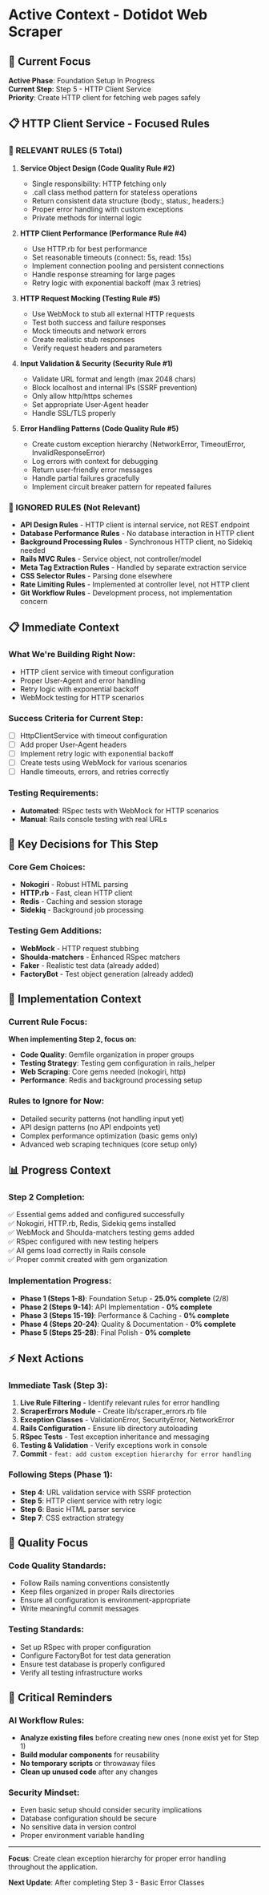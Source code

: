 # Active Context - Dotidot Web Scraper

## 🎯 Current Focus

**Active Phase**: Foundation Setup In Progress  
**Current Step**: Step 5 - HTTP Client Service  
**Priority**: Create HTTP client for fetching web pages safely

## 📋 HTTP Client Service - Focused Rules

### 🎯 RELEVANT RULES (5 Total)

1. **Service Object Design (Code Quality Rule #2)**
   - Single responsibility: HTTP fetching only
   - .call class method pattern for stateless operations
   - Return consistent data structure {body:, status:, headers:}
   - Proper error handling with custom exceptions
   - Private methods for internal logic

2. **HTTP Client Performance (Performance Rule #4)**
   - Use HTTP.rb for best performance
   - Set reasonable timeouts (connect: 5s, read: 15s)
   - Implement connection pooling and persistent connections
   - Handle response streaming for large pages
   - Retry logic with exponential backoff (max 3 retries)

3. **HTTP Request Mocking (Testing Rule #5)**
   - Use WebMock to stub all external HTTP requests
   - Test both success and failure responses
   - Mock timeouts and network errors
   - Create realistic stub responses
   - Verify request headers and parameters

4. **Input Validation & Security (Security Rule #1)**
   - Validate URL format and length (max 2048 chars)
   - Block localhost and internal IPs (SSRF prevention)
   - Only allow http/https schemes
   - Set appropriate User-Agent header
   - Handle SSL/TLS properly

5. **Error Handling Patterns (Code Quality Rule #5)**
   - Create custom exception hierarchy (NetworkError, TimeoutError, InvalidResponseError)
   - Log errors with context for debugging
   - Return user-friendly error messages
   - Handle partial failures gracefully
   - Implement circuit breaker pattern for repeated failures

### 🚫 IGNORED RULES (Not Relevant)

- **API Design Rules** - HTTP client is internal service, not REST endpoint
- **Database Performance Rules** - No database interaction in HTTP client
- **Background Processing Rules** - Synchronous HTTP client, no Sidekiq needed
- **Rails MVC Rules** - Service object, not controller/model
- **Meta Tag Extraction Rules** - Handled by separate extraction service
- **CSS Selector Rules** - Parsing done elsewhere
- **Rate Limiting Rules** - Implemented at controller level, not HTTP client
- **Git Workflow Rules** - Development process, not implementation concern

## 📋 Immediate Context

### **What We're Building Right Now:**
- HTTP client service with timeout configuration
- Proper User-Agent and error handling
- Retry logic with exponential backoff
- WebMock testing for HTTP scenarios

### **Success Criteria for Current Step:**
- [ ] HttpClientService with timeout configuration
- [ ] Add proper User-Agent headers
- [ ] Implement retry logic with exponential backoff
- [ ] Create tests using WebMock for various scenarios
- [ ] Handle timeouts, errors, and retries correctly

### **Testing Requirements:**
- **Automated**: RSpec tests with WebMock for HTTP scenarios
- **Manual**: Rails console testing with real URLs

## 🧠 Key Decisions for This Step

### **Core Gem Choices:**
- **Nokogiri** - Robust HTML parsing
- **HTTP.rb** - Fast, clean HTTP client
- **Redis** - Caching and session storage
- **Sidekiq** - Background job processing

### **Testing Gem Additions:**
- **WebMock** - HTTP request stubbing
- **Shoulda-matchers** - Enhanced RSpec matchers
- **Faker** - Realistic test data (already added)
- **FactoryBot** - Test object generation (already added)

## 🔄 Implementation Context

### **Current Rule Focus:**
**When implementing Step 2, focus on:**
- **Code Quality**: Gemfile organization in proper groups
- **Testing Strategy**: Testing gem configuration in rails_helper
- **Web Scraping**: Core gems needed (nokogiri, http)
- **Performance**: Redis and background processing setup

### **Rules to Ignore for Now:**
- Detailed security patterns (not handling input yet)
- API design patterns (no API endpoints yet)
- Complex performance optimization (basic gems only)
- Advanced web scraping techniques (core setup only)

## 📊 Progress Context

### **Step 2 Completion:**
✅ Essential gems added and configured successfully  
✅ Nokogiri, HTTP.rb, Redis, Sidekiq gems installed  
✅ WebMock and Shoulda-matchers testing gems added  
✅ RSpec configured with new testing helpers  
✅ All gems load correctly in Rails console  
✅ Proper commit created with gem organization

### **Implementation Progress:**
- **Phase 1 (Steps 1-8)**: Foundation Setup - **25.0% complete** (2/8)
- **Phase 2 (Steps 9-14)**: API Implementation - **0% complete**  
- **Phase 3 (Steps 15-19)**: Performance & Caching - **0% complete**
- **Phase 4 (Steps 20-24)**: Quality & Documentation - **0% complete**
- **Phase 5 (Steps 25-28)**: Final Polish - **0% complete**

## ⚡ Next Actions

### **Immediate Task (Step 3):**
1. **Live Rule Filtering** - Identify relevant rules for error handling
2. **ScraperErrors Module** - Create lib/scraper_errors.rb file
3. **Exception Classes** - ValidationError, SecurityError, NetworkError
4. **Rails Configuration** - Ensure lib directory autoloading
5. **RSpec Tests** - Test exception inheritance and messaging
6. **Testing & Validation** - Verify exceptions work in console
7. **Commit** - `feat: add custom exception hierarchy for error handling`

### **Following Steps (Phase 1):**
- **Step 4**: URL validation service with SSRF protection
- **Step 5**: HTTP client service with retry logic
- **Step 6**: Basic HTML parser service
- **Step 7**: CSS extraction strategy

## 🎯 Quality Focus

### **Code Quality Standards:**
- Follow Rails naming conventions consistently
- Keep files organized in proper Rails directories
- Ensure all configuration is environment-appropriate
- Write meaningful commit messages

### **Testing Standards:**
- Set up RSpec with proper configuration
- Configure FactoryBot for test data generation
- Ensure test database is properly configured
- Verify all testing infrastructure works

## 🚨 Critical Reminders

### **AI Workflow Rules:**
- **Analyze existing files** before creating new ones (none exist yet for Step 1)
- **Build modular components** for reusability
- **No temporary scripts** or throwaway files
- **Clean up unused code** after any changes

### **Security Mindset:**
- Even basic setup should consider security implications
- Database configuration should be secure
- No sensitive data in version control
- Proper environment variable handling

---

**Focus**: Create clean exception hierarchy for proper error handling throughout the application.

**Next Update**: After completing Step 3 - Basic Error Classes
